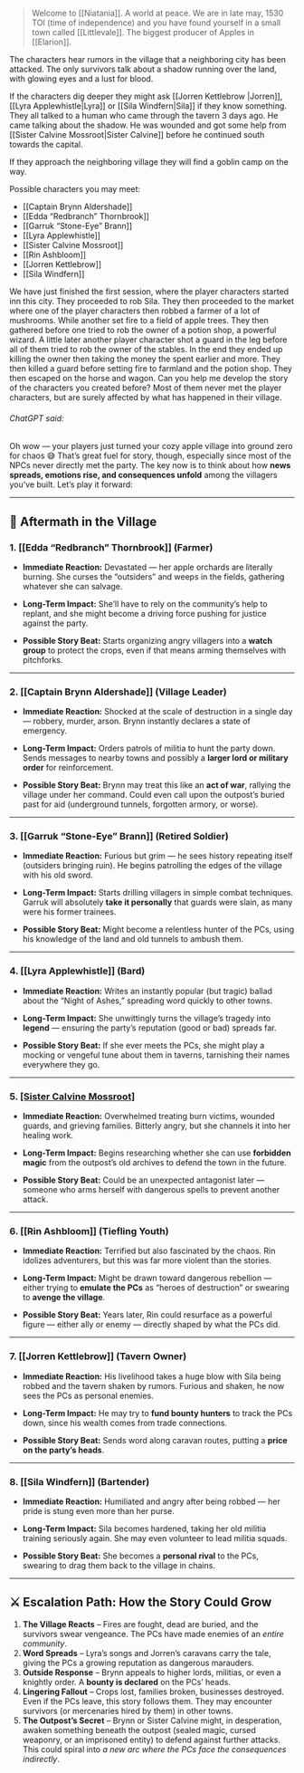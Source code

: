 > Welcome to [[Niatania]]. A world at peace. We are in late may, 1530 TOI (time of independence) and you have found yourself in a small town called [[Littlevale]]. The biggest producer of Apples in [[Elarion]]. 

The characters hear rumors in the village that a neighboring city has been attacked. The only survivors talk about a shadow running over the land, with glowing eyes and a lust for blood.

If the characters dig deeper they might ask [[Jorren Kettlebrow |Jorren]], [[Lyra Applewhistle|Lyra]] or [[Sila Windfern|Sila]] if they know something. They all talked to a human who came through the tavern 3 days ago. He came talking about the shadow. He was wounded and got some help from [[Sister Calvine Mossroot|Sister Calvine]] before he continued south towards the capital. 

If they approach the neighboring village they will find a goblin camp on the way. 

Possible characters you may meet:
- [[Captain Brynn Aldershade]]
- [[Edda “Redbranch” Thornbrook]]
- [[Garruk “Stone-Eye” Brann]]
- [[Lyra Applewhistle]]
- [[Sister Calvine Mossroot]]
- [[Rin Ashbloom]]
- [[Jorren Kettlebrow]]
- [[Sila Windfern]]


We have just finished the first session, where the player characters started inn this city. They proceeded to rob Sila. They then proceeded to the market where one of the player characters then robbed a farmer of a lot of mushrooms. While another set fire to a field of apple trees. They then gathered before one tried to rob the owner of a potion shop, a powerful wizard. A little later another player character shot a guard in the leg before all of them tried to rob the owner of the stables. In the end they ended up killing the owner then taking the money the spent earlier and more. They then killed a guard before setting fire to farmland and the potion shop. They then escaped on the horse and wagon. Can you help me develop the story of the characters you created before? Most of them never met the player characters, but are surely affected by what has happened in their village.

###### ChatGPT said:

Oh wow — your players just turned your cozy apple village into ground zero for chaos 😅 That’s great fuel for story, though, especially since most of the NPCs never directly met the party. The key now is to think about how **news spreads, emotions rise, and consequences unfold** among the villagers you’ve built. Let’s play it forward:

---

## 🌳 Aftermath in the Village

### **1. [[Edda “Redbranch” Thornbrook]] (Farmer)**

- **Immediate Reaction:** Devastated — her apple orchards are literally burning. She curses the “outsiders” and weeps in the fields, gathering whatever she can salvage.
    
- **Long-Term Impact:** She’ll have to rely on the community’s help to replant, and she might become a driving force pushing for justice against the party.
    
- **Possible Story Beat:** Starts organizing angry villagers into a **watch group** to protect the crops, even if that means arming themselves with pitchforks.
    

---

### **2. [[Captain Brynn Aldershade]] (Village Leader)**

- **Immediate Reaction:** Shocked at the scale of destruction in a single day — robbery, murder, arson. Brynn instantly declares a state of emergency.
    
- **Long-Term Impact:** Orders patrols of militia to hunt the party down. Sends messages to nearby towns and possibly a **larger lord or military order** for reinforcement.
    
- **Possible Story Beat:** Brynn may treat this like an **act of war**, rallying the village under her command. Could even call upon the outpost’s buried past for aid (underground tunnels, forgotten armory, or worse).
    

---

### **3. [[Garruk “Stone-Eye” Brann]] (Retired Soldier)**

- **Immediate Reaction:** Furious but grim — he sees history repeating itself (outsiders bringing ruin). He begins patrolling the edges of the village with his old sword.
    
- **Long-Term Impact:** Starts drilling villagers in simple combat techniques. Garruk will absolutely **take it personally** that guards were slain, as many were his former trainees.
    
- **Possible Story Beat:** Might become a relentless hunter of the PCs, using his knowledge of the land and old tunnels to ambush them.
    

---

### **4. [[Lyra Applewhistle]] (Bard)**

- **Immediate Reaction:** Writes an instantly popular (but tragic) ballad about the “Night of Ashes,” spreading word quickly to other towns.
    
- **Long-Term Impact:** She unwittingly turns the village’s tragedy into **legend** — ensuring the party’s reputation (good or bad) spreads far.
    
- **Possible Story Beat:** If she ever meets the PCs, she might play a mocking or vengeful tune about them in taverns, tarnishing their names everywhere they go.
    

---

### **5. [[Sister Calvine Mossroot]](Healer)**

- **Immediate Reaction:** Overwhelmed treating burn victims, wounded guards, and grieving families. Bitterly angry, but she channels it into her healing work.
    
- **Long-Term Impact:** Begins researching whether she can use **forbidden magic** from the outpost’s old archives to defend the town in the future.
    
- **Possible Story Beat:** Could be an unexpected antagonist later — someone who arms herself with dangerous spells to prevent another attack.
    

---

### **6. [[Rin Ashbloom]] (Tiefling Youth)**

- **Immediate Reaction:** Terrified but also fascinated by the chaos. Rin idolizes adventurers, but this was far more violent than the stories.
    
- **Long-Term Impact:** Might be drawn toward dangerous rebellion — either trying to **emulate the PCs** as “heroes of destruction” or swearing to **avenge the village**.
    
- **Possible Story Beat:** Years later, Rin could resurface as a powerful figure — either ally or enemy — directly shaped by what the PCs did.
    

---

### **7. [[Jorren Kettlebrow]] (Tavern Owner)**

- **Immediate Reaction:** His livelihood takes a huge blow with Sila being robbed and the tavern shaken by rumors. Furious and shaken, he now sees the PCs as personal enemies.
    
- **Long-Term Impact:** He may try to **fund bounty hunters** to track the PCs down, since his wealth comes from trade connections.
    
- **Possible Story Beat:** Sends word along caravan routes, putting a **price on the party’s heads**.
    

---

### **8. [[Sila Windfern]] (Bartender)**

- **Immediate Reaction:** Humiliated and angry after being robbed — her pride is stung even more than her purse.
    
- **Long-Term Impact:** Sila becomes hardened, taking her old militia training seriously again. She may even volunteer to lead militia squads.
    
- **Possible Story Beat:** She becomes a **personal rival** to the PCs, swearing to drag them back to the village in chains.
    

---

## ⚔️ Escalation Path: How the Story Could Grow

1. **The Village Reacts** – Fires are fought, dead are buried, and the survivors swear vengeance. The PCs have made enemies of an _entire community_.
2. **Word Spreads** – Lyra’s songs and Jorren’s caravans carry the tale, giving the PCs a growing reputation as dangerous marauders.
3. **Outside Response** – Brynn appeals to higher lords, militias, or even a knightly order. A **bounty is declared** on the PCs’ heads.
4. **Lingering Fallout** – Crops lost, families broken, businesses destroyed. Even if the PCs leave, this story follows them. They may encounter survivors (or mercenaries hired by them) in other towns.
5. **The Outpost’s Secret** – Brynn or Sister Calvine might, in desperation, awaken something beneath the outpost (sealed magic, cursed weaponry, or an imprisoned entity) to defend against further attacks. This could spiral into _a new arc where the PCs face the consequences indirectly_.
